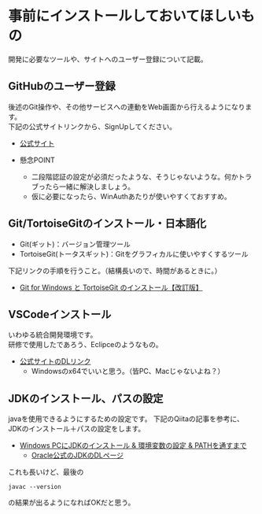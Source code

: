 # 事前にインストールしておいてほしいもの

開発に必要なツールや、サイトへのユーザー登録について記載。

## GitHubのユーザー登録

後述のGit操作や、その他サービスへの連動をWeb画面から行えるようになります。  
下記の公式サイトリンクから、SignUpしてください。

- [公式サイト](https://github.com/)

- 懸念POINT
  - 二段階認証の設定が必須だったような、そうじゃないような。何かトラブったら一緒に解決しましょう。
  - 仮に必要になったら、WinAuthあたりが使いやすくておすすめ。

## Git/TortoiseGitのインストール・日本語化

- Git(ギット)：バージョン管理ツール
- TortoiseGit(トータスギット)：Gitをグラフィカルに使いやすくするツール

下記リンクの手順を行うこと。（結構長いので、時間があるときに。）

- [Git for Windows と TortoiseGit のインストール【改訂版】](https://qiita.com/mmake/items/63a869272c0dfa1d50a4)

## VSCodeインストール

いわゆる統合開発環境です。  
研修で使用したであろう、Eclipceのようなもの。  

- [公式サイトのDLリンク](https://code.visualstudio.com/download)
  - Windowsのx64でいいと思う。（皆PC、Macじゃないよね？）

## JDKのインストール、パスの設定

javaを使用できるようにするための設定です。
下記のQiitaの記事を参考に、JDKのインストール＋パスの設定をします。

- [Windows PCにJDKのインストール & 環境変数の設定 & PATHを通すまで](https://qiita.com/Keichan_15/items/2a32f592ffeacd10e3f3)
  - [Oracle公式のJDKのDLページ](https://www.oracle.com/java/technologies/downloads/)

これも長いけど、最後の
```
javac --version
```
の結果が出るようになればOKだと思う。
